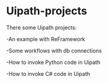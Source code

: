# Uipath-projects
There some Uipath projects: 


-An example with ReFramework


-Some workflows with db connections


-How to invoke Python code in Uipath


-How to invoke C# code in Uipath


